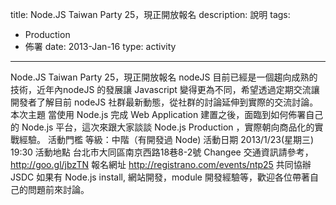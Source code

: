 title: Node.JS Taiwan Party 25，現正開放報名
description: 說明
tags:
  - Production
  - 佈署
date: 2013-Jan-16
type: activity
---
Node.JS Taiwan Party 25，現正開放報名
nodeJS 目前已經是一個趨向成熟的技術，近年內nodeJS 的發展讓 Javascript 變得更為不同，希望透過定期交流讓開發者了解目前 nodeJS 社群最新動態，從社群的討論延伸到實際的交流討論。
本次主題
當使用 Node.js 完成 Web Application 建置之後，面臨到如何佈署自己的 Node.js 平台，這次來跟大家談談 Node.js Production ，實際朝向商品化的實戰經驗。
活動門檻
等級：中階（有開發過 Node)
活動日期
2013/1/23(星期三) 19:30
活動地點
台北市大同區南京西路18巷8-2號 Changee
交通資訊請參考，http://goo.gl/jbzTN
報名網址
http://registrano.com/events/ntp25
共同協辦
JSDC
如果有 Node.js install, 網站開發，module 開發經驗等，歡迎各位帶著自己的問題前來討論。